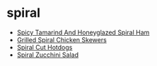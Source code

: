 # spiral

 * [Spicy Tamarind And Honeyglazed Spiral Ham](../index/s/spicy-tamarind-and-honeyglazed-spiral-ham.json)
 * [Grilled Spiral Chicken Skewers](../index/g/grilled-spiral-chicken-skewers.json)
 * [Spiral Cut Hotdogs](../index/s/spiral-cut-hotdogs.json)
 * [Spiral Zucchini Salad](../index/s/spiral-zucchini-salad.json)
